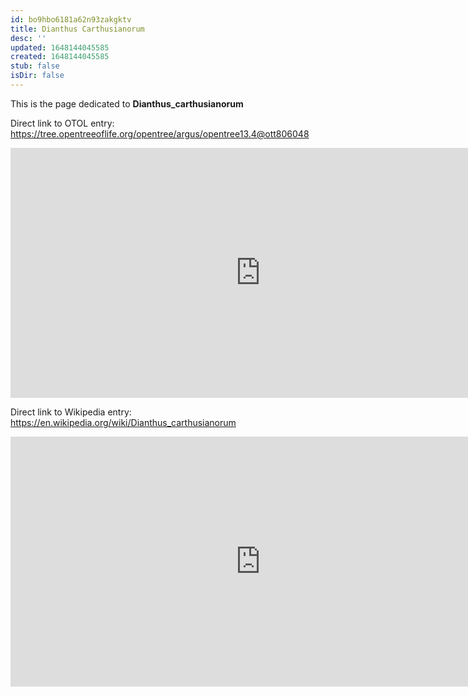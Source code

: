 ```yaml
---
id: bo9hbo6181a62n93zakgktv
title: Dianthus Carthusianorum
desc: ''
updated: 1648144045585
created: 1648144045585
stub: false
isDir: false
---
```

This is the page dedicated to **Dianthus_carthusianorum**


Direct link to OTOL entry: https://tree.opentreeoflife.org/opentree/argus/opentree13.4@ott806048



<html>
    <body>
    <iframe src="https://tree.opentreeoflife.org/opentree/argus/opentree13.4@ott806048"
    width="800" height="400" frameborder="0" allowfullscreen> </iframe>
    </body>
</html>
    


Direct link to Wikipedia entry: https://en.wikipedia.org/wiki/Dianthus_carthusianorum



<html>
    <body>
    <iframe src="https://en.wikipedia.org/wiki/Dianthus_carthusianorum"
    width="800" height="400" frameborder="0" allowfullscreen> </iframe>
    </body>
</html>
    
